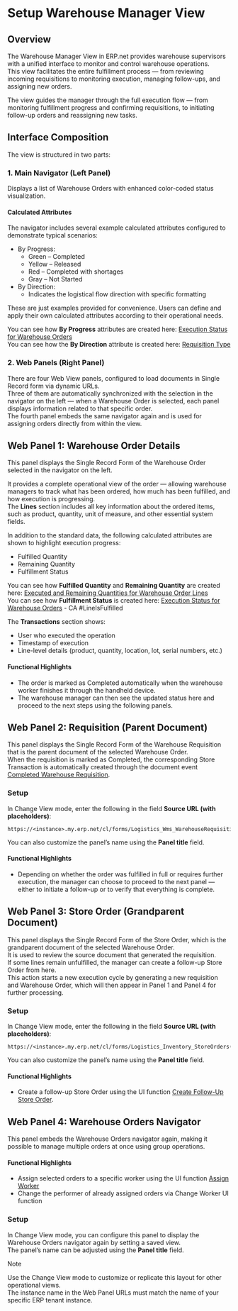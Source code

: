 # Setup Warehouse Manager View

## Overview

The Warehouse Manager View in ERP.net provides warehouse supervisors with a unified interface to monitor and control warehouse operations.  
This view facilitates the entire fulfillment process — from reviewing incoming requisitions to monitoring execution, managing follow-ups, and assigning new orders.

The view guides the manager through the full execution flow — from monitoring fulfillment progress and confirming requisitions, to initiating follow-up orders and reassigning new tasks.

## Interface Composition

The view is structured in two parts:

### 1. Main Navigator (Left Panel)

Displays a list of Warehouse Orders with enhanced color-coded status visualization.

#### Calculated Attributes

The navigator includes several example calculated attributes configured to demonstrate typical scenarios:

- By Progress:
  - Green – Completed
  - Yellow – Released
  - Red – Completed with shortages
  - Gray – Not Started
- By Direction:
  - Indicates the logistical flow direction with specific formatting

These are just examples provided for convenience. Users can define and apply their own calculated attributes according to their operational needs.

You can see how **By Progress** attributes are created here: [Execution Status for Warehouse Orders](../../../../advanced/calculated-attributes/examples/execution-status-for-warehouse-orders.md)  
You can see how the **By Direction** attribute is created here: [Requisition Type](../../../../advanced/calculated-attributes/examples/requisition-type.md)

### 2. Web Panels (Right Panel)

There are four Web View panels, configured to load documents in Single Record form via dynamic URLs.  
Three of them are automatically synchronized with the selection in the navigator on the left — when a Warehouse Order is selected, each panel displays information related to that specific order.  
The fourth panel embeds the same navigator again and is used for assigning orders directly from within the view.

## Web Panel 1: Warehouse Order Details

This panel displays the Single Record Form of the Warehouse Order selected in the navigator on the left.

It provides a complete operational view of the order — allowing warehouse managers to track what has been ordered, how much has been fulfilled, and how execution is progressing.  
The **Lines** section includes all key information about the ordered items, such as product, quantity, unit of measure, and other essential system fields.

In addition to the standard data, the following calculated attributes are shown to highlight execution progress:

- Fulfilled Quantity  
- Remaining Quantity  
- Fulfillment Status  

You can see how **Fulfilled Quantity** and **Remaining Quantity** are created here: [Executed and Remaining Quantities for Warehouse Order Lines](../../../../advanced/calculated-attributes/examples/executed-and-remaining-quantities-for-warehouse-order-lines.md)  
You can see how **Fulfillment Status** is created here: [Execution Status for Warehouse Orders](../../../../advanced/calculated-attributes/examples/execution-status-for-warehouse-orders.md) -  CA #LineIsFulfilled

The **Transactions** section shows:

- User who executed the operation  
- Timestamp of execution  
- Line-level details (product, quantity, location, lot, serial numbers, etc.)

#### Functional Highlights

- The order is marked as Completed automatically when the warehouse worker finishes it through the handheld device.  
- The warehouse manager can then see the updated status here and proceed to the next steps using the following panels.

## Web Panel 2: Requisition (Parent Document)

This panel displays the Single Record Form of the Warehouse Requisition that is the parent document of the selected Warehouse Order.  
When the requisition is marked as Completed, the corresponding Store Transaction is automatically created through the document event [Completed Warehouse Requisition](#).

### Setup

In Change View mode, enter the following in the field **Source URL (with placeholders)**:
```
https://<instance>.my.erp.net/cl/forms/Logistics_Wms_WarehouseRequisitions({Parent.Id})
```
You can also customize the panel’s name using the **Panel title** field.

#### Functional Highlights

- Depending on whether the order was fulfilled in full or requires further execution, the manager can choose to proceed to the next panel — either to initiate a follow-up or to verify that everything is complete.

## Web Panel 3: Store Order (Grandparent Document)

This panel displays the Single Record Form of the Store Order, which is the grandparent document of the selected Warehouse Order.  
It is used to review the source document that generated the requisition.  
If some lines remain unfulfilled, the manager can create a follow-up Store Order from here.  
This action starts a new execution cycle by generating a new requisition and Warehouse Order, which will then appear in Panel 1 and Panel 4 for further processing.

### Setup

In Change View mode, enter the following in the field **Source URL (with placeholders)**:
```
https://<instance>.my.erp.net/cl/forms/Logistics_Inventory_StoreOrders({Parent.Parent.Id})
```
You can also customize the panel’s name using the **Panel title** field.

#### Functional Highlights

- Create a follow-up Store Order using the UI function [Create Follow-Up Store Order](#).

## Web Panel 4: Warehouse Orders Navigator

This panel embeds the Warehouse Orders navigator again, making it possible to manage multiple orders at once using group operations.

#### Functional Highlights

- Assign selected orders to a specific worker using the UI function [Assign Worker](assign-worker.md#)
- Change the performer of already assigned orders via Change Worker UI function

### Setup

In Change View mode, you can configure this panel to display the Warehouse Orders navigator again by setting a saved view.  
The panel’s name can be adjusted using the **Panel title** field.

> [!NOTE]  
> Use the Change View mode to customize or replicate this layout for other operational views.  
> The instance name in the Web Panel URLs must match the name of your specific ERP tenant instance.
